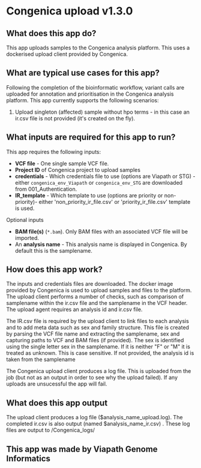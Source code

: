 # Congenica upload v1.3.0

## What does this app do?

This app uploads samples to the Congenica analysis platform. This uses a dockerised upload client provided by Congenica.

## What are typical use cases for this app?

Following the completion of the bioinformatic workflow, variant calls are uploaded for annotation and prioritisation in the Congenica analysis platform.
This app currently supports the following scenarios:

1) Upload singleton (affected) sample without hpo terms - in this case an ir.csv file is not provided (it's created on the fly).

## What inputs are required for this app to run?

This app requires the following inputs:

- **VCF file** - One single sample VCF file.
- **Project ID** of Congenica project to upload samples
- **credentials** - Which credentials file to use (options are Viapath or STG) - either `congenica_env_Viapath` or `congenica_env_STG` are downloaded from 001_Authentication.
- **IR_template** - Which template to use (options are priority or non-priority)-
either 'non_priority_ir_file.csv' or 'priority_ir_file.csv' template is used.

Optional inputs

- **BAM file(s)** (`*.bam`). Only BAM files with an associated VCF file will be imported.  
- An **analysis name** - This analysis name is displayed in Congenica. By default this is the samplename.

## How does this app work?

The inputs and credentials files are downloaded.
The docker image provided by Congenica is used to upload samples and files to the platform. The upload client performs a number of checks, such as comparison of samplename within the ir.csv file and the samplename in the VCF header. The upload agent requires an analysis id and ir.csv file.

The IR.csv file is required by the upload client to link files to each analysis and to add meta data such as sex and family structure.
This file is created by parsing the VCF file name and extracting the samplename, sex and capturing paths to VCF and BAM files (if provided).
The sex is identified using the single letter sex in the samplename. If it is neither "F" or "M" it is treated as unknown. This is case sensitive.
If not provided, the analysis id is taken from the samplename

The Congenica upload client produces a log file. This is uploaded from the job (but not as an output in order to see why the upload failed). If any uploads are unsucessful the app will fail.

## What does this app output

The upload client produces a log file ($analysis_name_upload.log).
The completed ir.csv is also output (named $analysis_name_ir.csv) .
These log files are output to /Congenica_logs/

## This app was made by Viapath Genome Informatics
